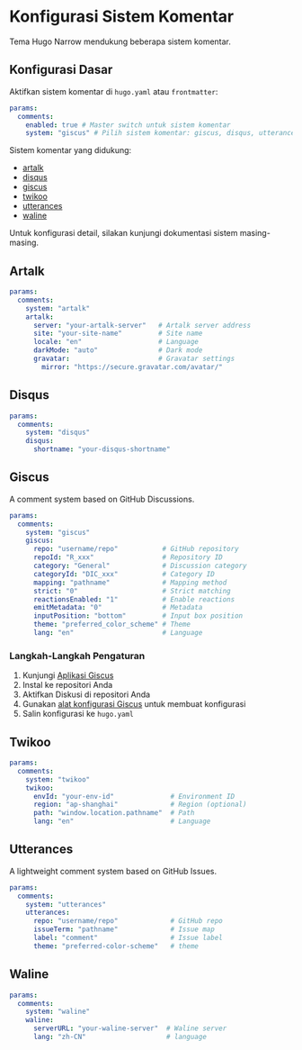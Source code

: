 # Konfigurasi Sistem Komentar

Tema Hugo Narrow mendukung beberapa sistem komentar.

## Konfigurasi Dasar

Aktifkan sistem komentar di `hugo.yaml` atau `frontmatter`:

```yaml
params:
  comments:
    enabled: true # Master switch untuk sistem komentar
    system: "giscus" # Pilih sistem komentar: giscus, disqus, utterances, waline, artalk, twikoo
```

Sistem komentar yang didukung:

- [artalk](https://artalk.js.org/)
- [disqus](https://disqus.com/)
- [giscus](https://giscus.app/)
- [twikoo](https://twikoo.js.org/)
- [utterances](https://utteranc.es/)
- [waline](https://waline.js.org/)

Untuk konfigurasi detail, silakan kunjungi dokumentasi sistem masing-masing.

## Artalk

```yaml
params:
  comments:
    system: "artalk"
    artalk:
      server: "your-artalk-server"   # Artalk server address
      site: "your-site-name"         # Site name
      locale: "en"                   # Language
      darkMode: "auto"               # Dark mode
      gravatar:                      # Gravatar settings
        mirror: "https://secure.gravatar.com/avatar/"
```

## Disqus

```yaml
params:
  comments:
    system: "disqus"
    disqus:
      shortname: "your-disqus-shortname"
```


## Giscus

A comment system based on GitHub Discussions.

```yaml
params:
  comments:
    system: "giscus"
    giscus:
      repo: "username/repo"           # GitHub repository
      repoId: "R_xxx"                 # Repository ID
      category: "General"             # Discussion category
      categoryId: "DIC_xxx"           # Category ID
      mapping: "pathname"             # Mapping method
      strict: "0"                     # Strict matching
      reactionsEnabled: "1"           # Enable reactions
      emitMetadata: "0"               # Metadata
      inputPosition: "bottom"         # Input box position
      theme: "preferred_color_scheme" # Theme
      lang: "en"                      # Language
```

### Langkah-Langkah Pengaturan
1. Kunjungi [Aplikasi Giscus](https://github.com/apps/giscus)
2. Instal ke repositori Anda
3. Aktifkan Diskusi di repositori Anda
4. Gunakan [alat konfigurasi Giscus](https://giscus.app/) untuk membuat konfigurasi
5. Salin konfigurasi ke `hugo.yaml`

## Twikoo

```yaml
params:
  comments:
    system: "twikoo"
    twikoo:
      envId: "your-env-id"              # Environment ID
      region: "ap-shanghai"             # Region (optional)
      path: "window.location.pathname"  # Path
      lang: "en"                        # Language
```


## Utterances

A lightweight comment system based on GitHub Issues.

```yaml
params:
  comments:
    system: "utterances"
    utterances:
      repo: "username/repo"             # GitHub repo
      issueTerm: "pathname"             # Issue map
      label: "comment"                  # Issue label
      theme: "preferred-color-scheme"   # theme
```


## Waline

```yaml
params:
  comments:
    system: "waline"
    waline:
      serverURL: "your-waline-server"  # Waline server
      lang: "zh-CN"                    # language
```